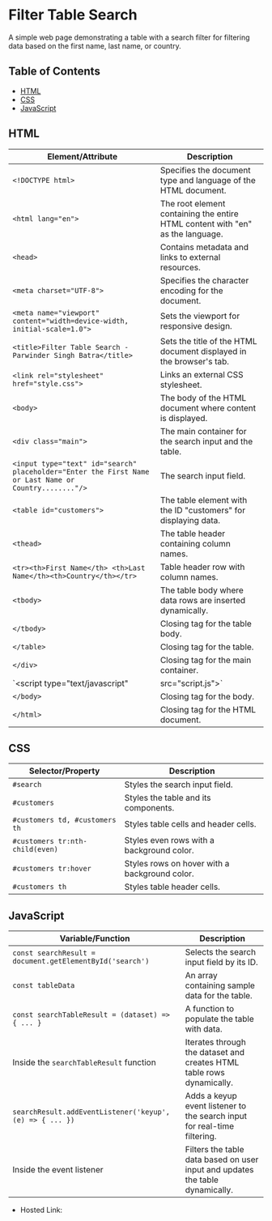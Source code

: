 # Filter Table Search

A simple web page demonstrating a table with a search filter for filtering data based on the first name, last name, or country.

## Table of Contents

- [HTML](#html)
- [CSS](#css)
- [JavaScript](#javascript)

## HTML

| Element/Attribute                             | Description                                                                 |
| -------------------------------------------- | --------------------------------------------------------------------------- |
| `<!DOCTYPE html>`                            | Specifies the document type and language of the HTML document.              |
| `<html lang="en">`                           | The root element containing the entire HTML content with "en" as the language. |
| `<head>`                                     | Contains metadata and links to external resources.                         |
| `<meta charset="UTF-8">`                      | Specifies the character encoding for the document.                         |
| `<meta name="viewport" content="width=device-width, initial-scale=1.0">` | Sets the viewport for responsive design. |
| `<title>Filter Table Search - Parwinder Singh Batra</title>` | Sets the title of the HTML document displayed in the browser's tab.        |
| `<link rel="stylesheet" href="style.css">`   | Links an external CSS stylesheet.                                           |
| `<body>`                                     | The body of the HTML document where content is displayed.                 |
| `<div class="main">`                         | The main container for the search input and the table.                     |
| `<input type="text" id="search" placeholder="Enter the First Name or Last Name or Country........"/>` | The search input field. |
| `<table id="customers">`                     | The table element with the ID "customers" for displaying data.             |
| `<thead>`                                    | The table header containing column names.                                  |
| `<tr><th>First Name</th> <th>Last Name</th><th>Country</th></tr>` | Table header row with column names.                            |
| `<tbody>`                                    | The table body where data rows are inserted dynamically.                   |
| `</tbody>`                                   | Closing tag for the table body.                                           |
| `</table>`                                  | Closing tag for the table.                                                 |
| `</div>`                                    | Closing tag for the main container.                                        |
| `<script type="text/javascript"| src="script.js"></script>` | Links an external JavaScript file.                                |
| `</body>`                                   | Closing tag for the body.                                                  |
| `</html>`                                   | Closing tag for the HTML document.                                         |

## CSS

| Selector/Property                           | Description                                                                 |
| -------------------------------------------- | --------------------------------------------------------------------------- |
| `#search`                                   | Styles the search input field.                                             |
| `#customers`                                | Styles the table and its components.                                       |
| `#customers td, #customers th`              | Styles table cells and header cells.                                       |
| `#customers tr:nth-child(even)`             | Styles even rows with a background color.                                  |
| `#customers tr:hover`                       | Styles rows on hover with a background color.                              |
| `#customers th`                             | Styles table header cells.                                                 |

## JavaScript

| Variable/Function                           | Description                                                                 |
| -------------------------------------------- | --------------------------------------------------------------------------- |
| `const searchResult = document.getElementById('search')` | Selects the search input field by its ID.                        |
| `const tableData`                            | An array containing sample data for the table.                           |
| `const searchTableResult = (dataset) => { ... }` | A function to populate the table with data.                   |
| Inside the `searchTableResult` function      | Iterates through the dataset and creates HTML table rows dynamically.     |
| `searchResult.addEventListener('keyup', (e) => { ... })` | Adds a keyup event listener to the search input for real-time filtering. |
| Inside the event listener                   | Filters the table data based on user input and updates the table dynamically. |

- Hosted Link: 
